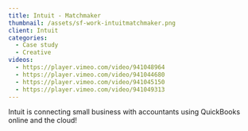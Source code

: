 ```yaml
---
title: Intuit - Matchmaker
thumbnail: /assets/sf-work-intuitmatchmaker.png
client: Intuit
categories:
  - Case study
  - Creative
videos:
  - https://player.vimeo.com/video/941048964
  - https://player.vimeo.com/video/941044680
  - https://player.vimeo.com/video/941045150
  - https://player.vimeo.com/video/941049313
---
```

Intuit is connecting small business with accountants using QuickBooks online and the cloud!
